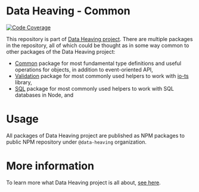 # Data Heaving - Common
[![Code Coverage](https://codecov.io/gh/DataHeaving/common/branch/develop/graph/badge.svg)](https://codecov.io/gh/DataHeaving/common)

This repository is part of [Data Heaving project](https://github.com/DataHeaving).
There are multiple packages in the repository, all of which could be thought as in some way common to other packages of the Data Heaving project:
- [Common](common) package for most fundamental type definitions and useful operations for objects, in addition to event-oriented API,
- [Validation](validation) package for most commonly used helpers to work with [io-ts](https://github.com/gcanti/io-ts) library,
- [SQL](sql) package for most commonly used helpers to work with SQL databases in Node, and

# Usage
All packages of Data Heaving project are published as NPM packages to public NPM repository under `@data-heaving` organization.

# More information
To learn more what Data Heaving project is all about, [see here](https://github.com/DataHeaving/orchestration).